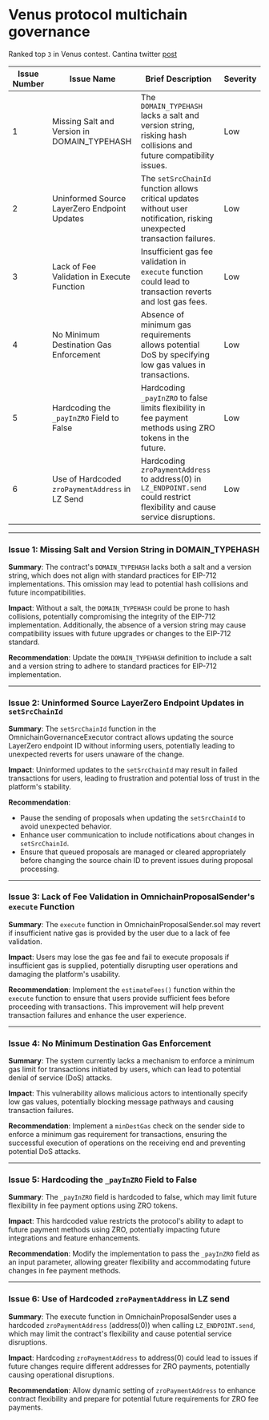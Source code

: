 # Venus protocol multichain governance

Ranked top `3` in Venus contest. Cantina twitter [post](https://twitter.com/cantinaxyz/status/1786513787098468399) 


| Issue Number | Issue Name                                           | Brief Description                                                                                     | Severity |
|--------------|------------------------------------------------------|-------------------------------------------------------------------------------------------------------|----------|
| 1            | Missing Salt and Version in DOMAIN_TYPEHASH          | The `DOMAIN_TYPEHASH` lacks a salt and version string, risking hash collisions and future compatibility issues. | Low      |
| 2            | Uninformed Source LayerZero Endpoint Updates         | The `setSrcChainId` function allows critical updates without user notification, risking unexpected transaction failures. | Low      |
| 3            | Lack of Fee Validation in Execute Function           | Insufficient gas fee validation in `execute` function could lead to transaction reverts and lost gas fees. | Low      |
| 4            | No Minimum Destination Gas Enforcement               | Absence of minimum gas requirements allows potential DoS by specifying low gas values in transactions. | Low      |
| 5            | Hardcoding the `_payInZRO` Field to False            | Hardcoding `_payInZRO` to false limits flexibility in fee payment methods using ZRO tokens in the future. | Low      |
| 6            | Use of Hardcoded `zroPaymentAddress` in LZ Send      | Hardcoding `zroPaymentAddress` to address(0) in `LZ_ENDPOINT.send` could restrict flexibility and cause service disruptions. | Low      |

---

### Issue 1: Missing Salt and Version String in DOMAIN_TYPEHASH

**Summary**: 
The contract's `DOMAIN_TYPEHASH` lacks both a salt and a version string, which does not align with standard practices for EIP-712 implementations. This omission may lead to potential hash collisions and future incompatibilities.

**Impact**: 
Without a salt, the `DOMAIN_TYPEHASH` could be prone to hash collisions, potentially compromising the integrity of the EIP-712 implementation. Additionally, the absence of a version string may cause compatibility issues with future upgrades or changes to the EIP-712 standard.

**Recommendation**: 
Update the `DOMAIN_TYPEHASH` definition to include a salt and a version string to adhere to standard practices for EIP-712 implementation.

---

### Issue 2: Uninformed Source LayerZero Endpoint Updates in `setSrcChainId`

**Summary**:
The `setSrcChainId` function in the OmnichainGovernanceExecutor contract allows updating the source LayerZero endpoint ID without informing users, potentially leading to unexpected reverts for users unaware of the change.

**Impact**:
Uninformed updates to the `setSrcChainId` may result in failed transactions for users, leading to frustration and potential loss of trust in the platform's stability.

**Recommendation**:
- Pause the sending of proposals when updating the `setSrcChainId` to avoid unexpected behavior.
- Enhance user communication to include notifications about changes in `setSrcChainId`.
- Ensure that queued proposals are managed or cleared appropriately before changing the source chain ID to prevent issues during proposal processing.

---

### Issue 3: Lack of Fee Validation in OmnichainProposalSender's `execute` Function

**Summary**:
The `execute` function in OmnichainProposalSender.sol may revert if insufficient native gas is provided by the user due to a lack of fee validation.

**Impact**:
Users may lose the gas fee and fail to execute proposals if insufficient gas is supplied, potentially disrupting user operations and damaging the platform's usability.

**Recommendation**:
Implement the `estimateFees()` function within the `execute` function to ensure that users provide sufficient fees before proceeding with transactions. This improvement will help prevent transaction failures and enhance the user experience.

---

### Issue 4: No Minimum Destination Gas Enforcement

**Summary**:
The system currently lacks a mechanism to enforce a minimum gas limit for transactions initiated by users, which can lead to potential denial of service (DoS) attacks.

**Impact**:
This vulnerability allows malicious actors to intentionally specify low gas values, potentially blocking message pathways and causing transaction failures.

**Recommendation**:
Implement a `minDestGas` check on the sender side to enforce a minimum gas requirement for transactions, ensuring the successful execution of operations on the receiving end and preventing potential DoS attacks.

---

### Issue 5: Hardcoding the `_payInZRO` Field to False

**Summary**:
The `_payInZRO` field is hardcoded to false, which may limit future flexibility in fee payment options using ZRO tokens.

**Impact**:
This hardcoded value restricts the protocol's ability to adapt to future payment methods using ZRO, potentially impacting future integrations and feature enhancements.

**Recommendation**:
Modify the implementation to pass the `_payInZRO` field as an input parameter, allowing greater flexibility and accommodating future changes in fee payment methods.

---

### Issue 6: Use of Hardcoded `zroPaymentAddress` in LZ send

**Summary**:
The execute function in OmnichainProposalSender uses a hardcoded `zroPaymentAddress` (address(0)) when calling `LZ_ENDPOINT.send`, which may limit the contract's flexibility and cause potential service disruptions.

**Impact**:
Hardcoding `zroPaymentAddress` to address(0) could lead to issues if future changes require different addresses for ZRO payments, potentially causing operational disruptions.

**Recommendation**:
Allow dynamic setting of `zroPaymentAddress` to enhance contract flexibility and prepare for potential future requirements for ZRO fee payments.
